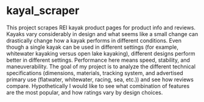 # kayal_scraper
This project scrapes REI kayak product pages for product info and reviews. Kayaks vary considerably in design and what seems like a small change can drastically change how a kayak performs in different conditions. Even though a single kayak can be used in different settings (for example, whitewater kayaking versus open lake kayaking), different designs perform better in different settings. Performance here means speed, stability, and maneuverability. The goal of my project is to analyze the different technical specifications (dimensions, materials, tracking system, and advertised primary use (flatwater, whitewater, racing, sea, etc.)) and see how reviews compare. Hypothetically I would like to see what combination of features are the most popular, and how ratings vary by design choices.
